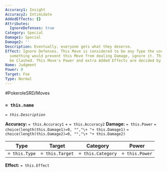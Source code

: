```yaml
---
Accuracy1: Insight
Accuracy2: Intimidate
AddedEffects: {}
Attributes:
  IgnoreDefenses: true
Category: Special
Damage1: Special
Damage2: ''
Description: Eventually, everyone gets what they deserve.
Effect: Ignore Defenses. This Move is considered to be any Type the user wants. If
  something would prevent this Move from dealing Damage, ignore it. This Move can't
  be Clashed. This Move's Power and extra Added Effects are decided by the Storyteller.
Name: Judgment
Power: 0
Target: Foe
Type: Normal
---
```


#PokeroleSRD/Moves

### `= this.name` 
*`= this.Description`*

**Accuracy:** `= this.Accuracy1` + `= this.Accuracy2`
**Damage:** `= this.Power` `= choice(length(this.Damage1)=0, "","\+ "+ this.Damage1)` `= choice(length(this.Damage2)=0, "","\+ "+ this.Damage2)`

| Type          | Target          | Category          | Power          |
| ------------- | --------------- | ----------------  | -------------- |
| `= this.Type` | `= this.Target` | `= this.Category` | `= this.Power` | 

**Effect:** `= this.Effect`
